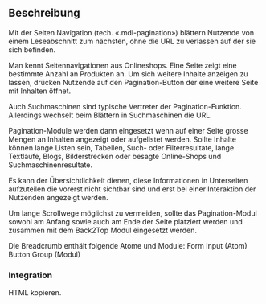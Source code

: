 ## Beschreibung
 
Mit der Seiten Navigation (tech. «.mdl-pagination») blättern Nutzende von einem Leseabschnitt zum nächsten, ohne die URL zu verlassen auf der sie sich befinden.

Man kennt Seitennavigationen aus Onlineshops. Eine Seite zeigt eine bestimmte Anzahl an Produkten an.  Um sich weitere Inhalte anzeigen zu lassen, drücken Nutzende auf den Pagination-Button der eine weitere Seite mit Inhalten öffnet. 

Auch Suchmaschinen sind typische Vertreter der Pagination-Funktion. Allerdings wechselt beim Blättern in Suchmaschinen die URL. 

Pagination-Module werden dann eingesetzt wenn auf einer Seite grosse Mengen an Inhalten angezeigt oder aufgelistet werden. Sollte Inhalte können lange Listen sein, Tabellen, Such- oder Filterresultate, lange Textläufe, Blogs, Bilderstrecken oder besagte Online-Shops und Suchmaschinenresultate. 

Es kann der Übersichtlichkeit dienen, diese Informationen in Unterseiten aufzuteilen die vorerst nicht sichtbar sind und erst bei einer Interaktion der Nutzenden angezeigt werden. 

Um lange Scrollwege möglichst zu vermeiden, sollte das Pagination-Modul sowohl am Anfang sowie auch am Ende der Seite platziert werden und zusammen mit dem Back2Top Modul eingesetzt werden.

Die Breadcrumb enthält folgende Atome und Module:
Form Input (Atom)
Button Group (Modul)

### Integration

HTML kopieren.
